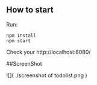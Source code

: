 ## How to start

Run:

```
npm install
npm start
```

Check your http://localhost:8080/

##ScreenShot

![]( ./screenshot of todolist.png )